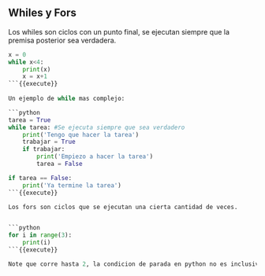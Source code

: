 ## Whiles y Fors

Los whiles son ciclos con un punto final, se ejecutan siempre que la premisa posterior sea verdadera.


```python
x = 0
while x<4:
    print(x)
    x = x+1
```{{execute}}
    
Un ejemplo de while mas complejo:

```python
tarea = True
while tarea: #Se ejecuta siempre que sea verdadero
    print('Tengo que hacer la tarea')
    trabajar = True
    if trabajar:
        print('Empiezo a hacer la tarea')
        tarea = False

if tarea == False:
    print('Ya termine la tarea')
```{{execute}}

Los fors son ciclos que se ejecutan una cierta cantidad de veces.


```python
for i in range(3):
    print(i)
```{{execute}}

Note que corre hasta 2, la condicion de parada en python no es inclusiva.
